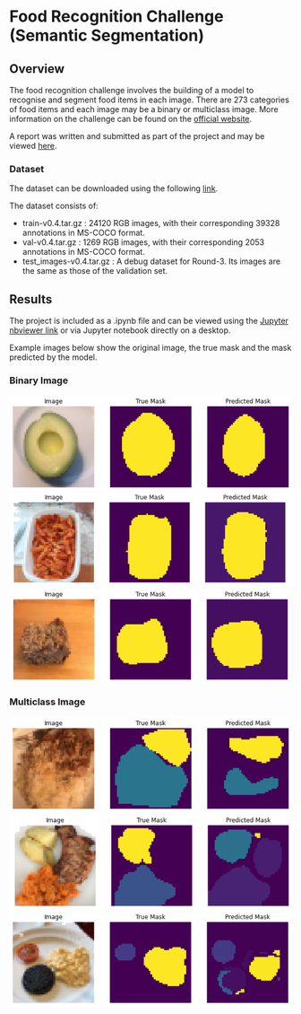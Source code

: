 # Food Recognition Challenge (Semantic Segmentation)

## Overview
The food recognition challenge involves the building of a model to recognise and segment food items in each image. There are 273 categories of food items and each image may be a binary or multiclass image. More information on the challenge can be found on the [official website](https://www.aicrowd.com/challenges/food-recognition-challenge).

A report was written and submitted as part of the project and may be viewed [here](https://github.com/lucamarini22/food-recognition-challenge/blob/main/res/report.pdf).

### Dataset
The dataset can be downloaded using the following [link](https://www.aicrowd.com/challenges/food-recognition-challenge/dataset_files).

The dataset consists of:

- train-v0.4.tar.gz : 24120 RGB images, with their corresponding 39328 annotations in MS-COCO format.
- val-v0.4.tar.gz : 1269 RGB images, with their corresponding 2053 annotations in MS-COCO format.
- test_images-v0.4.tar.gz : A debug dataset for Round-3. Its images are the same as those of the validation set.

## Results
The project is included as a .ipynb file and can be viewed using the [Jupyter nbviewer link](https://nbviewer.jupyter.org/github/lucamarini22/food-recognition-challenge/blob/main/food-segmentation-model.ipynb) or via Jupyter notebook directly on a desktop. 

Example images below show the original image, the true mask and the mask predicted by the model.

### Binary Image
![](https://github.com/lucamarini22/food-recognition-challenge/blob/main/res/images/binary_1.png)
![](https://github.com/lucamarini22/food-recognition-challenge/blob/main/res/images/binary_2.png)
![](https://github.com/lucamarini22/food-recognition-challenge/blob/main/res/images/binary_3.png)

### Multiclass Image
![](https://github.com/lucamarini22/food-recognition-challenge/blob/main/res/images/multi_1.png)
![](https://github.com/lucamarini22/food-recognition-challenge/blob/main/res/images/multi_2.png)
![](https://github.com/lucamarini22/food-recognition-challenge/blob/main/res/images/multi_3.png)
